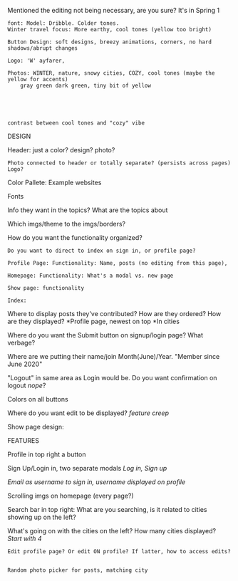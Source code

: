 Mentioned the editing not being necessary, are you sure? It's in Spring 1




    font: Model: Dribble. Colder tones. 
    Winter travel focus: More earthy, cool tones (yellow too bright)

    Button Design: soft designs, breezy animations, corners, no hard shadows/abrupt changes

    Logo: 'W' ayfarer, 

    Photos: WINTER, nature, snowy cities, COZY, cool tones (maybe the yellow for accents)
        gray green dark green, tiny bit of yellow

    
    
    
    
    contrast between cool tones and "cozy" vibe



DESIGN

Header: just a color? design? photo?

	Photo connected to header or totally separate? (persists across pages)
    Logo?

Color Pallete: Example websites

Fonts 

Info they want in the topics? What are the topics about

Which imgs/theme to the imgs/borders?

How do you want the functionality organized?

    Do you want to direct to index on sign in, or profile page?

    Profile Page: Functionality: Name, posts (no editing from this page), 

    Homepage: Functionality: What's a modal vs. new page

    Show page: functionality

    Index: 


Where to display posts they've contributed? How are they ordered? How are they displayed?
    *Profile page, newest on top
    *In cities

Where do you want the Submit button on signup/login page? What verbage?

Where are we putting their name/join Month(June)/Year. "Member since June 2020"

"Logout" in same area as Login would be. Do you want confirmation on logout *nope*?

Colors on all buttons

Where do you want edit to be displayed? *feature creep*

Show page design:
    


FEATURES

Profile in top right a button

Sign Up/Login in, two separate modals
    *Log in, Sign up*

*Email as username to sign in, username displayed on profile*

Scrolling imgs on homepage (every page?)

Search bar in top right: What are you searching, is it related to cities showing up on the left?

What's going on with the cities on the left?
    How many cities displayed? *Start with 4*


    Edit profile page? Or edit ON profile? If latter, how to access edits?


    Random photo picker for posts, matching city


